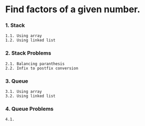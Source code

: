 # Find factors of a given number.

### 1. Stack
	1.1. Using array
	1.2. Using linked list
	
### 2. Stack Problems
	2.1. Balancing paranthesis
	2.2. Infix to postfix conversion
	
### 3. Queue
	3.1. Using array
	3.2. Using linked list
	
### 4. Queue Problems
	4.1. 
